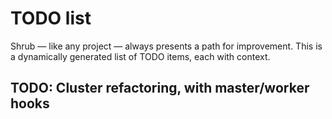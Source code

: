 <h1>TODO list</h1>

Shrub &mdash; like any project &mdash; always presents a path for improvement.
This is a dynamically generated list of TODO items, each with context.

## TODO: Cluster refactoring, with master/worker hooks
